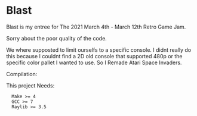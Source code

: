 # Blast
Blast is my entree for The 2021 March 4th - March 12th Retro Game Jam.

Sorry about the poor quality of the code. 

We where supposted to limit ourselfs to a specific console. I didnt really do this because I couldnt find a 2D old console that supported 480p or the specific color pallet I wanted to use. So I Remade Atari Space Invaders. 

Compilation:

  This project Needs:
  
      Make >= 4
      GCC >= 7
      Raylib >= 3.5
      
      
        
